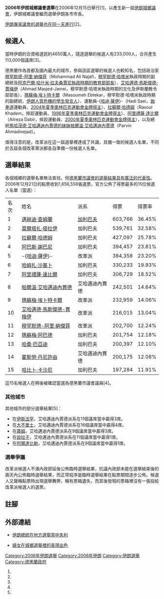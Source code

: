 **2006年伊朗城鄉議會選舉**在2006年12月15日舉行\[1\]，以產生新一屆[伊朗城鄉議會](https://zh.wikipedia.org/wiki/伊朗城鄉議會 "wikilink")，伊朗城鄉議會繼而選舉伊朗各市市長。

[伊朗專家議會的選舉也在同一天進行](https://zh.wikipedia.org/wiki/伊朗專家議會 "wikilink")\[2\]。

## 候選人

當時伊朗的合資格選民約4650萬人，競逐選舉的候選人有233,000人，合共產生113,000個議席\[3\]。

德黑蘭作為首都及國內最大的城市，參與該區選舉的候選人也較知名，包括政治家[穆罕默德-阿里·納傑菲](../Page/穆罕默德-阿里·納傑菲.md "wikilink")（Mohammad Ali Najafi，[穆罕默德·哈塔米](../Page/穆罕默德·哈塔米.md "wikilink")執政時期的副總統及[阿克巴爾·哈什米·拉夫桑賈尼執政時期的教育部部長](https://zh.wikipedia.org/wiki/阿克巴爾·哈什米·拉夫桑賈尼 "wikilink")）、[艾哈邁德·馬斯傑德-賈梅伊](https://zh.wikipedia.org/wiki/艾哈邁德·馬斯傑德-賈梅伊 "wikilink")（Ahmad Masjed-Jamei，穆罕默德·哈塔米執政時期的文化及伊斯蘭教令部部長）、[瑪蘇梅·埃卜特卡爾](https://zh.wikipedia.org/wiki/瑪蘇梅·埃卜特卡爾 "wikilink")（Masoumeh Ebtekar，穆罕默德·哈塔米執政時期的副總統、[伊朗人質危機的學生發言人](https://zh.wikipedia.org/wiki/伊朗人質危機 "wikilink")）、運動員-{[哈迪·薩伊](https://zh.wikipedia.org/wiki/哈迪·薩伊 "wikilink")}-（Hadi Saei，[跆拳道](../Page/跆拳道.md "wikilink")運動員、[2004年夏季奧林匹克運動會金牌得主](https://zh.wikipedia.org/wiki/2004年夏季奧林匹克運動會 "wikilink")）、[拉蘇爾·哈德姆](https://zh.wikipedia.org/wiki/拉蘇爾·哈德姆 "wikilink")（Rasoul Khadem，摔跤運動員、[1996年夏季奧林匹克運動會金牌得主](https://zh.wikipedia.org/wiki/1996年夏季奧林匹克運動會 "wikilink")）、[阿里禮薩·達比爾](https://zh.wikipedia.org/wiki/阿里禮薩·達比爾 "wikilink")（Alireza Dabir，摔跤運動員、[2000年夏季奧林匹克運動會金牌得主](https://zh.wikipedia.org/wiki/2000年夏季奧林匹克運動會 "wikilink")），以及總統[馬哈茂德·艾哈邁迪內賈德的妹妹](https://zh.wikipedia.org/wiki/馬哈茂德·艾哈邁迪內賈德 "wikilink")[帕爾溫·艾哈邁迪內賈德](https://zh.wikipedia.org/wiki/帕爾溫·艾哈邁迪內賈德 "wikilink")（Parvin Ahmadinejad）。

值得注意的是，改革派在這一屆選舉裡達成了共識，具備一致的候選人名單，不同於去屆各個改革黨派都各自準備一份候選人名單。

## 選舉結果

各個城鄉的選舉名單無法查找，但[德黑蘭市議會的選舉結果具有廣泛的代表性](https://zh.wikipedia.org/wiki/德黑蘭市議會 "wikilink")。2006年12月21日的點票收到1,656,558張選票，官方公佈了得票最多的15位候選人名單（當選）：

|    |                                                                         |                                                                |         |        |
| -- | ----------------------------------------------------------------------- | -------------------------------------------------------------- | ------- | ------ |
| 名次 | 姓名                                                                      | 派系                                                             | 得票      | 得票率    |
| 1  | [邁赫迪·查姆蘭](https://zh.wikipedia.org/wiki/邁赫迪·查姆蘭 "wikilink")             | [加利巴夫](https://zh.wikipedia.org/wiki/穆罕默德-巴蓋爾·加利巴夫 "wikilink") | 603,766 | 36.45% |
| 2  | [莫爾塔扎·塔拉伊](https://zh.wikipedia.org/wiki/莫爾塔扎·塔拉伊 "wikilink")           | 加利巴夫                                                           | 539,761 | 32.58% |
| 3  | [拉蘇爾·哈德姆](https://zh.wikipedia.org/wiki/拉蘇爾·哈德姆 "wikilink")             | 加利巴夫                                                           | 427,097 | 25.78% |
| 4  | [阿巴斯·謝巴尼](https://zh.wikipedia.org/wiki/阿巴斯·謝巴尼 "wikilink")             | 加利巴夫                                                           | 394,457 | 23.81% |
| 5  | \-{[哈迪·薩伊](https://zh.wikipedia.org/wiki/哈迪·薩伊 "wikilink")}-            | 改革派                                                            | 384,358 | 23.20% |
| 6  | [哈姆扎·沙基卜](https://zh.wikipedia.org/wiki/哈姆扎·沙基卜 "wikilink")             | 加利巴夫                                                           | 330,233 | 19.93% |
| 7  | [阿里禮薩·達比爾](https://zh.wikipedia.org/wiki/阿里禮薩·達比爾 "wikilink")           | 加利巴夫                                                           | 306,729 | 18.52% |
| 8  | [帕爾溫·艾哈邁迪內賈德](https://zh.wikipedia.org/wiki/帕爾溫·艾哈邁迪內賈德 "wikilink")     | 艾哈邁迪內賈德                                                        | 242,501 | 14.64% |
| 9  | [瑪蘇梅·埃卜特卡爾](https://zh.wikipedia.org/wiki/瑪蘇梅·埃卜特卡爾 "wikilink")         | 改革派                                                            | 232,959 | 14.06% |
| 10 | [艾哈邁德·馬斯傑德-賈梅伊](https://zh.wikipedia.org/wiki/艾哈邁德·馬斯傑德-賈梅伊 "wikilink") | 改革派                                                            | 216,015 | 13.04% |
| 11 | [穆罕默德-阿里·納傑菲](../Page/穆罕默德-阿里·納傑菲.md "wikilink")                        | 改革派                                                            | 202,700 | 12.24% |
| 12 | [瑪蘇梅·阿巴德](https://zh.wikipedia.org/wiki/瑪蘇梅·阿巴德 "wikilink")             | 加利巴夫                                                           | 201,754 | 12.18% |
| 13 | [哈桑·巴亞迪](https://zh.wikipedia.org/wiki/哈桑·巴亞迪 "wikilink")               | 加利巴夫                                                           | 200,397 | 12.10% |
| 14 | [霍斯勞·丹尼許由](https://zh.wikipedia.org/wiki/霍斯勞·丹尼許由 "wikilink")           | 艾哈邁迪內賈德                                                        | 200,175 | 12.08% |
| 15 | [哈比卜·卡沙尼](https://zh.wikipedia.org/wiki/哈比卜·卡沙尼 "wikilink")             | 加利巴夫                                                           | 197,284 | 11.91% |

這15名候選人在稍後被確認當選為德黑蘭市議會議員\[4\]。

### 其他城市

其他城市的部分選舉結果\[5\]：

  - 在[伊斯法罕](../Page/伊斯法罕.md "wikilink")，艾哈邁迪內賈德派系在11個議席當中贏得3席。
  - 在[大不里士](../Page/大不里士.md "wikilink")，艾哈邁迪內賈德派系在16個議席當中贏得4席。
  - 在[庫姆](https://zh.wikipedia.org/wiki/庫姆 "wikilink")，艾哈邁迪內賈德派系在9個議席當中贏得3席。
  - 在[設拉子](../Page/設拉子.md "wikilink")，艾哈邁迪內賈德派系在11個議席當中贏得1席。
  - 在[阿爾達比勒](https://zh.wikipedia.org/wiki/阿爾達比勒 "wikilink")，艾哈邁迪內賈德派系在9個議席當中贏得1席。

### 選舉爭議

改革派候選人不滿內政部延後公佈臨時選舉結果，抗議內政部未能在選舉結束後的兩天內公佈臨時選舉結果，而正常程序是臨時選舉結果在點票期間逐步公佈。候選人又聲稱點票時出現選舉舞弊，稱有票箱遺失，而其後發現的票箱裡沒有一張投給改革派候選人的選票。

## 註腳

<div class="references-small">

<references>

</references>

</div>

## 外部連結

  - [伊朗總統在地方選舉當中失利](http://www.citymayors.com/politics/iran_elections_06.html)

  - [婦女在城鄉選舉裡的表現出色](https://web.archive.org/web/20071010050215/http://www.roozonline.com/english/archives/2006/12/001171.php)

[Category:2006年伊朗選舉](https://zh.wikipedia.org/wiki/Category:2006年伊朗選舉 "wikilink") [Category:2006年伊朗](https://zh.wikipedia.org/wiki/Category:2006年伊朗 "wikilink") [Category:伊朗選舉](https://zh.wikipedia.org/wiki/Category:伊朗選舉 "wikilink") [Category:德黑蘭政府](https://zh.wikipedia.org/wiki/Category:德黑蘭政府 "wikilink")

1.
2.
3.
4.
5.